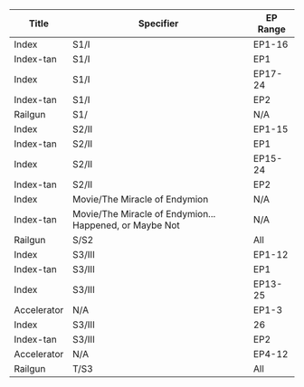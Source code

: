 Title | Specifier | EP Range
---|---|---
Index | S1/I | EP1-16
Index-tan | S1/I | EP1
Index | S1/I | EP17-24
Index-tan | S1/I | EP2
Railgun | S1/ | N/A
Index | S2/II | EP1-15
Index-tan | S2/II | EP1
Index | S2/II | EP15-24
Index-tan | S2/II | EP2
Index | Movie/The Miracle of Endymion | N/A
Index-tan | Movie/The Miracle of Endymion... Happened, or Maybe Not | N/A
Railgun | S/S2 | All
Index | S3/III | EP1-12
Index-tan | S3/III | EP1
Index | S3/III | EP13-25
Accelerator | N/A | EP1-3
Index | S3/III | 26
Index-tan | S3/III | EP2
Accelerator | N/A | EP4-12
Railgun | T/S3 | All
